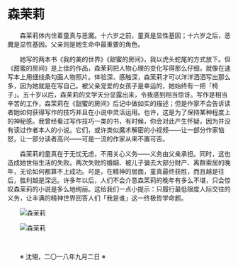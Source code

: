 # 森茉莉

&emsp;&emsp;森茉莉体内住着童真与恶魔。十六岁之前，童真是显性基因；十六岁之后，恶魔是显性基因。父亲则是她生命中最重要的角色。

&emsp;&emsp;她写的两本书《我的美的世界》《甜蜜的房间》，我以虎头蛇尾的方式放下。但《甜蜜的房间》是上佳的作品，森茉莉把人物心理的变化写得那么仔细，就像在速写本上用细线条勾画人物照片。体验深、感触深，森茉莉才可以洋洋洒洒写出那么多，因为她就是在写自己。被父亲宠爱的女孩子是幸运的，她始终有一把「椅子」。五十岁以后，森茉莉的文学天分显露出来，令我感到相当惊讶。写作是相当辛苦的工作，森茉莉在《甜蜜的房间》后记中做如实的描述；但是作家不会告诉读者她如何获得写作的技巧并且在小说中灵活运用。也许，这是为了保持某种程度上的神秘感。我曾经看过写作技巧一类的书，有时候，你会对此产生怀疑，因为并没有读过作者本人的小说。它们，或许类似魔术解密的小视频——让一部分作家恼怒，让一部分读者高兴——可是一流的作家从来不置可否。

&emsp;&emsp;森茉莉的童真在于无忧无虑，不用关心义务——义务由父亲承担。同时，这也造成她世俗生活的失败。两次失败的婚姻、被儿子骗去大部分财产、离群索居的晚年，无论如何都算不上成功。可是，在精神的层面，童真最终获胜，而且越是往后，胜利越是深远。许多年以后，人们不会介意森茉莉的晚年有多么不堪，只会惊叹森茉莉的小说是多么地绚丽。这给我们一点小提示：只履行最低限度人际交往的义务，让丰满的精神世界回答人们「我是谁」这一终极哲学命题。

&emsp;&emsp;![森茉莉](https://github.com/voyageplanet/plan42/blob/master/99_file/01_img/20180902-mori-mari-1.jpg)

&emsp;&emsp;![森茉莉](https://github.com/voyageplanet/plan42/blob/master/99_file/01_img/20180902-mori-mari-2.jpg)

&emsp;&emsp;

&emsp;&emsp;※ 沈翎，二〇一八年九月二日 ※